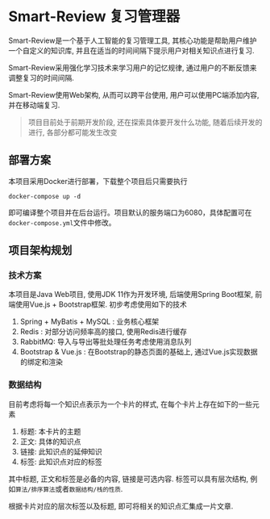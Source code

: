 Smart-Review 复习管理器
========================

Smart-Review是一个基于人工智能的复习管理工具, 其核心功能是帮助用户维护一个自定义的知识库, 并且在适当的时间间隔下提示用户对相关知识点进行复习.

Smart-Review采用强化学习技术来学习用户的记忆规律, 通过用户的不断反馈来调整复习的时间间隔.

Smart-Review使用Web架构, 从而可以跨平台使用, 用户可以使用PC端添加内容, 并在移动端复习.

> 项目目前处于前期开发阶段, 还在探索具体要开发什么功能, 随着后续开发的进行, 各部分都可能发生改变


部署方案
------------

本项目采用Docker进行部署，下载整个项目后只需要执行

```
docker-compose up -d
```

即可编译整个项目并在后台运行。项目默认的服务端口为6080，具体配置可在`docker-compose.yml`文件中修改。


项目架构规划
------------

### 技术方案

本项目是Java Web项目, 使用JDK 11作为开发环境, 后端使用Spring Boot框架, 前端使用Vue.js + Bootstrap框架. 初步考虑使用如下的技术

1. Spring + MyBatis + MySQL : 业务核心框架
2. Redis : 对部分访问频率高的接口, 使用Redis进行缓存
3. RabbitMQ: 导入与导出等批处理任务考虑使用消息队列
4. Bootstrap & Vue.js : 在Bootstrap的静态页面的基础上, 通过Vue.js实现数据的绑定和渲染

### 数据结构

目前考虑将每一个知识点表示为一个卡片的样式, 在每个卡片上存在如下的一些元素

1. 标题: 本卡片的主题
2. 正文: 具体的知识点
3. 链接: 此知识点的延伸知识
4. 标签: 此知识点对应的标签

其中标题, 正文和标签是必备的内容, 链接是可选内容. 标签可以具有层次结构, 例如`算法/排序算法`或者`数据结构/栈的性质`.

根据卡片对应的层次标签以及标题, 即可将相关的知识点汇集成一片文章.

